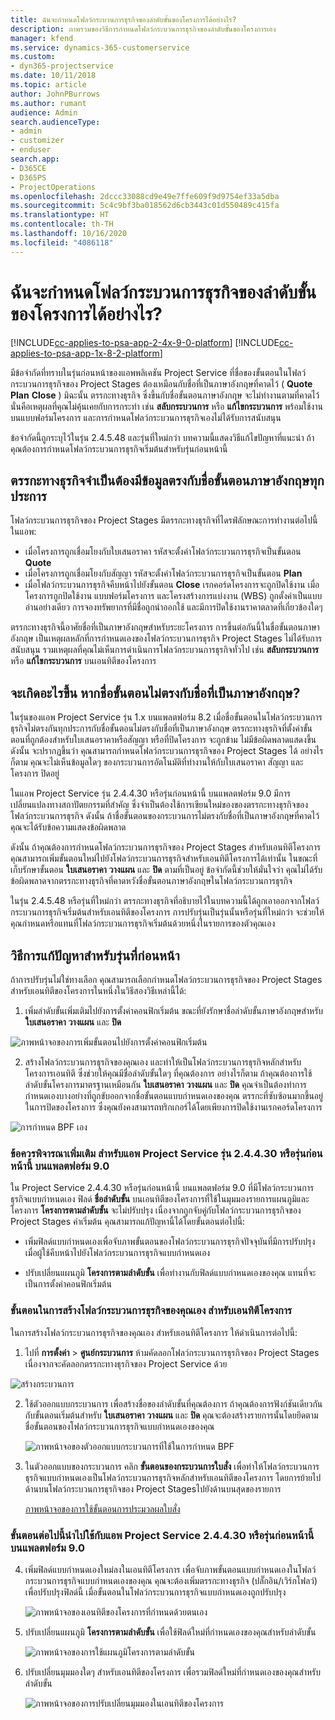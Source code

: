 ```yaml
---
title: ฉันจะกำหนดโฟลว์กระบวนการธุรกิจของลำดับขั้นของโครงการได้อย่างไร?
description: ภาพรวมของวิธีการกำหนดโฟลว์กระบวนการธุรกิจของลำดับขั้นของโครงการเอง
manager: kfend
ms.service: dynamics-365-customerservice
ms.custom:
- dyn365-projectservice
ms.date: 10/11/2018
ms.topic: article
author: JohnPBurrows
ms.author: rumant
audience: Admin
search.audienceType:
- admin
- customizer
- enduser
search.app:
- D365CE
- D365PS
- ProjectOperations
ms.openlocfilehash: 2dccc33088cd9e49e7ffe609f9d9754ef33a5dba
ms.sourcegitcommit: 5c4c9bf3ba018562d6cb3443c01d550489c415fa
ms.translationtype: HT
ms.contentlocale: th-TH
ms.lasthandoff: 10/16/2020
ms.locfileid: "4086118"
---
```

# <a name="how-do-i-customize-the-project-stages-business-process-flow"></a>ฉันจะกำหนดโฟลว์กระบวนการธุรกิจของลำดับขั้นของโครงการได้อย่างไร?
[!INCLUDE[cc-applies-to-psa-app-2-4x-9-0-platform](../includes/cc-applies-to-psa-app-2-4x-9-0-platform.md)]
[!INCLUDE[cc-applies-to-psa-app-1x-8-2-platform](../includes/cc-applies-to-psa-app-1x-8-2-platform.md)]

มีข้อจำกัดที่ทราบในรุ่นก่อนหน้าของแอพพลิเคชัน Project Service ที่ชื่อของขั้นตอนในโฟลว์กระบวนการธุรกิจของ Project Stages ต้องเหมือนกับชื่อที่เป็นภาษาอังกฤษที่คาดไว้ ( **Quote** **Plan** **Close** ) มิฉะนั้น ตรรกะทางธุรกิจ ซึ่งขึ้นกับชื่อขั้นตอนภาษาอังกฤษ จะไม่ทำงานตามที่คาดไว้ นั่นคือเหตุผลที่คุณไม่คุ้นเคยกับการกระทำ เช่น **สลับกระบวนการ** หรือ **แก้ไขกระบวนการ** พร้อมใช้งานบนแบบฟอร์มโครงการ และการกำหนดโฟลว์กระบวนการธุรกิจเองไม่ได้รับการสนับสนุน 

ข้อจำกัดนี้ถูกระบุไว้ในรุ่น 2.4.5.48 และรุ่นที่ใหม่กว่า บทความนี้แสดงวิธีแก้ไขปัญหาที่แนะนำ ถ้าคุณต้องการกำหนดโฟลว์กระบวนการธุรกิจเริ่มต้นสำหรับรุ่นก่อนหน้านี้  

## <a name="business-logic-requires-an-exact-match-with-english-stage-names"></a>ตรรกะทางธุรกิจจำเป็นต้องมีข้อมูลตรงกับชื่อขั้นตอนภาษาอังกฤษทุกประการ

โฟลว์กระบวนการธุรกิจของ Project Stages มีตรรกะทางธุรกิจที่ไดรฟ์ลักษณะการทำงานต่อไปนี้ในแอพ:
- เมื่อโครงการถูกเชื่อมโยงกับใบเสนอราคา รหัสจะตั้งค่าโฟลว์กระบวนการธุรกิจเป็นขั้นตอน **Quote**
- เมื่อโครงการถูกเชื่อมโยงกับสัญญา รหัสจะตั้งค่าโฟลว์กระบวนการธุรกิจเป็นขั้นตอน **Plan**
- เมื่อโฟลว์กระบวนการธุรกิจคืบหน้าไปยังขั้นตอน **Close** เรกคอร์ดโครงการจะถูกปิดใช้งาน เมื่อโครงการถูกปิดใช้งาน แบบฟอร์มโครงการ และโครงสร้างการแบ่งงาน (WBS) ถูกตั้งค่าเป็นแบบอ่านอย่างเดียว การจองทรัพยากรที่มีชื่อถูกนำออกใช้ และมีการปิดใช้งานราคาตลาดที่เกี่ยวข้องใดๆ

ตรรกะทางธุรกิจนี้อาศัยชื่อที่เป็นภาษาอังกฤษสำหรับระยะโครงการ การขึ้นต่อกันนี้ในชื่อขั้นตอนภาษาอังกฤษ เป็นเหตุผลหลักที่การกำหนดเองของโฟลว์กระบวนการธุรกิจ Project Stages ไม่ได้รับการสนับสนุน รวมเหตุผลที่คุณไม่เห็นการดำเนินการโฟลว์กระบวนการธุรกิจทั่วไป เช่น **สลับกระบวนการ** หรือ **แก้ไขกระบวนการ** บนเอนทิตีของโครงการ

## <a name="what-happens-if-the-stage-names-dont-match-the-english-names"></a>จะเกิดอะไรขึ้น หากชื่อขั้นตอนไม่ตรงกับชื่อที่เป็นภาษาอังกฤษ?

ในรุ่นของแอพ Project Service รุ่น 1.x บนแพลตฟอร์ม 8.2 เมื่อชื่อขั้นตอนในโฟลว์กระบวนการธุรกิจไม่ตรงกันทุกประการกับชื่อขั้นตอนไม่ตรงกับชื่อที่เป็นภาษาอังกฤษ ตรรกะทางธุรกิจที่ตั้งค่าขั้นตอนที่ถูกต้องสำหรับใบเสนอราคาหรือสัญญา หรือที่ปิดโครงการ จะถูกข้าม ไม่มีข้อผิดพลาดแสดงขึ้น ดังนั้น จะปรากฏขึ้นว่า คุณสามารถกำหนดโฟลว์กระบวนการธุรกิจของ Project Stages ได้ อย่างไรก็ตาม คุณจะไม่เห็นข้อมูลใดๆ ของกระบวนการอัตโนมัติที่ทำงานให้กับใบเสนอราคา สัญญา และโครงการ ปิดอยู่

ในแอพ Project Service รุ่น 2.4.4.30 หรือรุ่นก่อนหน้านี้ บนแพลตฟอร์ม 9.0 มีการเปลี่ยนแปลงทางสถาปัตยกรรมที่สำคัญ ซึ่งจำเป็นต้องใช้การเขียนใหม่ของของตรรกะทางธุรกิจของโฟลว์กระบวนการธุรกิจ ดังนั้น ถ้าชื่อขั้นตอนของกระบวนการไม่ตรงกับชื่อที่เป็นภาษาอังกฤษที่คาดไว้ คุณจะได้รับข้อความแสดงข้อผิดพลาด 

ดังนั้น ถ้าคุณต้องการกำหนดโฟลว์กระบวนการธุรกิจของ Project Stages สำหรับเอนทิตีโครงการ คุณสามารถเพิ่มขั้นตอนใหม่ไปยังโฟลว์กระบวนการธุรกิจสำหรับเอนทิตีโครงการได้เท่านั้น ในขณะที่เก็บรักษาขั้นตอน **ใบเสนอราคา** **วางแผน** และ **ปิด** ตามที่เป็นอยู่ ข้อจำกัดนี้ช่วยให้มั่นใจว่า คุณไม่ได้รับข้อผิดพลาดจากตรรกะทางธุรกิจที่คาดหวังชื่อขั้นตอนภาษาอังกฤษในโฟลว์กระบวนการธุรกิจ

ในรุ่น 2.4.5.48 หรือรุ่นที่ใหม่กว่า ตรรกะทางธุรกิจที่อธิบายไว้ในบทความนี้ได้ถูกเอาออกจากโฟลว์กระบวนการธุรกิจเริ่มต้นสำหรับเอนทิตีของโครงการ การปรับรุ่นเป็นรุ่นนั้นหรือรุ่นที่ใหม่กว่า จะช่วยให้คุณกำหนดหรือแทนที่โฟลว์กระบวนการธุรกิจเริ่มต้นด้วยหนึ่งในรายการของตัวคุณเอง 

## <a name="workarounds-for-earlier-versions"></a>วิธีการแก้ปัญหาสำหรับรุ่นที่ก่อนหน้า

ถ้าการปรับรุ่นไม่ใช่ทางเลือก คุณสามารถเลือกกำหนดโฟลว์กระบวนการธุรกิจของ Project Stages สำหรับเอนทิตีของโครงการในหนึ่งในวิธีสองวิธีเหล่านี้ได้:

1. เพิ่มลำดับขั้นเพิ่มเติมไปยังการตั้งค่าคอนฟิกเริ่มต้น ขณะที่ยังรักษาชื่อลำดับขั้นภาษาอังกฤษสำหรับ **ใบเสนอราคา** **วางแผน** และ **ปิด**


![ภาพหน้าจอของการเพิ่มขั้นตอนไปยังการตั้งค่าคอนฟิกเริ่มต้น](media/FAQ-Customize-BPF-1.png)
 
2. สร้างโฟลว์กระบวนการธุรกิจของคุณเอง และทำให้เป็นโฟลว์กระบวนการธุรกิจหลักสำหรับโครงการเอนทิตี ซึ่งช่วยให้คุณมีชื่อลำดับขั้นใดๆ ที่คุณต้องการ อย่างไรก็ตาม ถ้าคุณต้องการใช้ลำดับขั้นโครงการมาตรฐานเหมือนกัน **ใบเสนอราคา** **วางแผน** และ **ปิด** คุณจำเป็นต้องทำการกำหนดเองบางอย่างที่ถูกขับออกจากชื่อขั้นตอนแบบกำหนดเองของคุณ ตรรกะที่ซับซ้อนมากขึ้นอยู่ในการปิดของโครงการ ซึ่งคุณยังคงสามารถทริกเกอร์ได้โดยเพียงการปิดใช้งานเรกคอร์ดโครงการ

![การกำหนด BPF เอง](media/FAQ-Customize-BPF-2.png)

### <a name="additional-considerations-for-project-service-app-version-24430-or-earlier-on-platform-90"></a>ข้อควรพิจารณาเพิ่มเติม สำหรับแอพ Project Service รุ่น 2.4.4.30 หรือรุ่นก่อนหน้านี้ บนแพลตฟอร์ม 9.0

ใน Project Service 2.4.4.30 หรือรุ่นก่อนหน้านี้ บนแพลตฟอร์ม 9.0 ที่มีโฟลว์กระบวนการธุรกิจแบบกำหนดเอง ฟิลด์ **ชื่อลำดับขั้น** บนเอนทิตีของโครงการที่ใช้ในมุมมองรายการแผนภูมิและโครงการ **โครงการตามลำดับขั้น** จะไม่ปรับปรุง เนื่องจากถูกจับคู่กับโฟลว์กระบวนการธุรกิจของ Project Stages ค่าเริ่มต้น คุณสามารถแก้ปัญหานี้ได้โดยขั้นตอนต่อไปนี้:

- เพิ่มฟิลด์แบบกำหนดเองเพื่อจับภาพขั้นตอนของโฟลว์กระบวนการธุรกิจปัจจุบันที่มีการปรับปรุง เมื่อผู้ใช้คืบหน้าไปยังโฟลว์กระบวนการธุรกิจแบบกำหนดเอง

- ปรับเปลี่ยนแผนภูมิ **โครงการตามลำดับขั้น** เพื่อทำงานกับฟิลด์แบบกำหนดเองของคุณ แทนที่จะเป็นการตั้งค่าคอนฟิกเริ่มต้น

### <a name="steps-to-create-your-own-business-process-flow-for-the-project-entity"></a>ขั้นตอนในการสร้างโฟลว์กระบวนการธุรกิจของคุณเอง สำหรับเอนทิตีโครงการ

ในการสร้างโฟลว์กระบวนการธุรกิจของคุณเอง สำหรับเอนทิตีโครงการ ให้ดำเนินการต่อไปนี้:

1. ไปที่ **การตั้งค่า** > **ศูนย์กระบวนการ** ห้ามคัดลอกโฟลว์กระบวนการธุรกิจของ Project Stages เนื่องจากจะคัดลอกตรรกะทางธุรกิจของ Project Service ด้วย

  ![สร้างกระบวนการ](media/FAQ-Customize-BPF-3.png)

2. ใช้ตัวออกแบบกระบวนการ เพื่อสร้างชื่อของลำดับขั้นที่คุณต้องการ ถ้าคุณต้องการฟังก์ชันเดียวกันกับขั้นตอนเริ่มต้นสำหรับ **ใบเสนอราคา** **วางแผน** และ **ปิด** คุณจะต้องสร้างรายการนั้นโดยยึดตามชื่อขั้นตอนของโฟลว์กระบวนการธุรกิจแบบกำหนดเองของคุณ

   ![ภาพหน้าจอของตัวออกแบบกระบวนการที่ใช้ในการกำหนด BPF](media/FAQ-Customize-BPF-4.png) 

3. ในตัวออกแบบของกระบวนการ คลิก **ขั้นตอนของกระบวนการใบสั่ง** เพื่อทำให้โฟลว์กระบวนการธุรกิจแบบกำหนดเองเป็นโฟลว์กระบวนการธุรกิจหลักสำหรับเอนทิตีของโครงการ โดยการย้ายไปด้านบนโฟลว์กระบวนการธุรกิจของ Project Stagesไปยังด้านบนสุดของรายการ


   [ภาพหน้าจอของการใช้ขั้นตอนการประมวลผลใบสั่ง](media/FAQ-Customize-BPF-5-720.png)

### <a name="the-following-steps-apply-to-project-service-app-24430-or-earlier-on-the-90-platform"></a>ขั้นตอนต่อไปนี้นำไปใช้กับแอพ Project Service 2.4.4.30 หรือรุ่นก่อนหน้านี้ บนแพลตฟอร์ม 9.0

4. เพิ่มฟิลด์แบบกำหนดเองใหม่ลงในเอนทิตีโครงการ เพื่อจับภาพขั้นตอนแบบกำหนดเองในโฟลว์กระบวนการธุรกิจแบบกำหนดเองของคุณ คุณจะต้องเพิ่มตรรกะทางธุรกิจ (ปลั๊กอิน/เวิร์กโฟลว์) เพื่อปรับปรุงฟิลด์นี้ เมื่อขั้นตอนในโฟลว์กระบวนการธุรกิจแบบกำหนดเองถูกปรับปรุง

   ![ภาพหน้าจอของเอนทิตีของโครงการที่กำหนดด้วยตนเอง](media/FAQ-Customize-BPF-6-720.png)

5. ปรับเปลี่ยนแผนภูมิ **โครงการตามลำดับขั้น** เพื่อใช้ฟิลด์ใหม่ที่กำหนดเองของคุณสำหรับลำดับขั้น

   ![ภาพหน้าจอของการใช้แผนภูมิโครงการตามลำดับขั้น](media/FAQ-Customize-BPF-7-720.png)

6. ปรับเปลี่ยนมุมมองใดๆ สำหรับเอนทิตีของโครงการ เพื่อรวมฟิลด์ใหม่ที่กำหนดเองของคุณสำหรับลำดับขั้น

   ![ภาพหน้าจอของการปรับเปลี่ยนมุมมองในเอนทิตีของโครงการ](media/FAQ-Customize-BPF-8-720.png)

